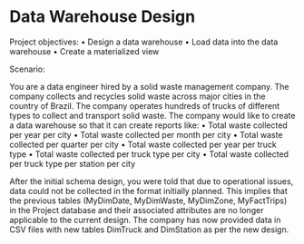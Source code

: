# Data Warehouse Design
Project objectives:
        •	Design a data warehouse
        •	Load data into the data warehouse
        •	Create a materialized view
        
Scenario:

You are a data engineer hired by a solid waste management company. The company collects and recycles solid waste across major cities in the country of Brazil. The company operates hundreds of trucks of different types to collect and transport solid waste. The company would like to create a data warehouse so that it can create reports like:
      •	Total waste collected per year per city
      •	Total waste collected per month per city
      •	Total waste collected per quarter per city
      •	Total waste collected per year per truck type
      •	Total waste collected per truck type per city
      •	Total waste collected per truck type per station per city 
 
After the initial schema design, you were told that due to operational issues, data could not be collected in the format initially planned. This implies that the previous tables (MyDimDate, MyDimWaste, MyDimZone, MyFactTrips) in the Project database and their associated attributes are no longer applicable to the current design. The company has now provided data in CSV files with new tables DimTruck and DimStation as per the new design.

